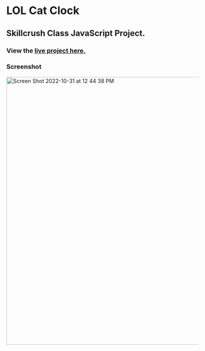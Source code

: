 # LOL Cat Clock
## Skillcrush Class JavaScript Project.
### View the [live project here.](https://kirstendarling.github.io/lolcat-clock/)

### Screenshot

<img width="702" alt="Screen Shot 2022-10-31 at 12 44 38 PM" src="https://user-images.githubusercontent.com/54489152/199085535-485eca44-a0e7-4ce3-98f1-120d5a1e98f7.png">

